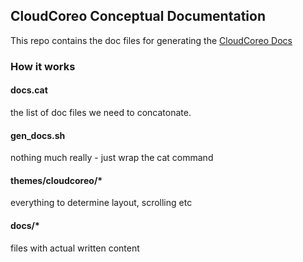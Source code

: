 ## CloudCoreo Conceptual Documentation
This repo contains the doc files for generating the [CloudCoreo Docs](https://www.cloudcoreo.com/docs)

### How it works
#### docs.cat 
the list of doc files we need to concatonate.
#### gen_docs.sh
nothing much really - just wrap the cat command
#### themes/cloudcoreo/*
everything to determine layout, scrolling etc
#### docs/*
files with actual written content
